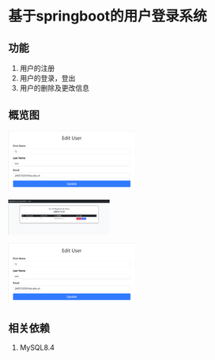 # 基于springboot的用户登录系统

## 功能

1. 用户的注册
2. 用户的登录，登出
3. 用户的删除及更改信息

## 概览图



<img src="\image\image-20240716091126189.png" alt="image-20240716091033329" style="zoom:25%;" /><br>

<img src="\image\image-20240716091050919.png" alt="image-20240716091050919" style="zoom:20%;" /><br>

<img src="\image\image-20240716091126189.png" alt="image-20240716091126189" style="zoom: 25%;" />

## 相关依赖

1. MySQL8.4